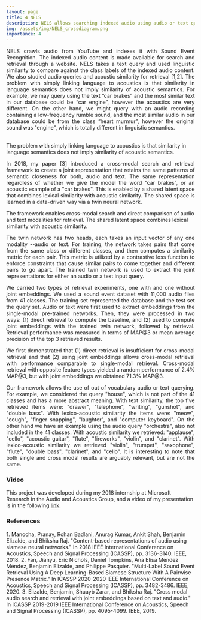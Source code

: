```yaml
---
layout: page
title: 4 NELS
description: NELS allows searching indexed audio using audio or text queries.
img: /assets/img/NELS_crossdiagram.png
importance: 4
---
```


<p align="justify">NELS crawls audio from YouTube and indexes it with Sound Event Recognition. The indexed audio content is made available for search and retrieval through a website. NELS takes a text query and used linguistic similarity to compare against the class labels of the indexed audio content. We also studied audio queries and acoustic similarity for retrieval [1,2]. The problem with simply linking language to acoustics is that similarity in language semantics does not imply similarity of acoustic semantics. For example, we may query using the text “car brakes” and the most similar text in our database could be “car engine”, however the acoustics are very different. On the other hand, we might query with an audio recording containing a low-frequency rumble sound, and the most similar audio in our database could be from the class “heart murmur", however the original sound was "engine", which is totally different in linguistic semantics.</p>
<br>

<div class="row">
    <div class="col-sm mt-3 mt-md-0">
        <img class="img-fluid rounded z-depth-1" src="{{ '/assets/img/NELS_cross.png' | relative_url }}" alt="" title="example image"/>
    </div>
</div>
<div class="caption">
The problem with simply linking language to acoustics is that similarity in language semantics does not imply similarity of acoustic semantics.
</div>

<p align="justify">In 2018, my paper [3] introduced a cross-modal search and retrieval framework to create a joint representation that retains the same patterns of semantic closeness for both, audio and text. The same representation regardless of whether we give the model the word “car brakes”, or an acoustic example of a "car brakes". This is enabled by a shared latent space that combines lexical similarity with acoustic similarity. The shared space is learned in a data-driven way via a twin neural network. </p>

<div class="row">
    <div class="col-sm mt-3 mt-md-0">
        <img class="img-fluid rounded z-depth-1" src="{{ '/assets/img/NELS_crossdiagram.png' | relative_url }}" alt="" title="example image"/>
    </div>
</div>
<div class="caption">
    The framework enables cross-modal search and direct comparison of audio and text modalities for retrieval. The shared latent space combines lexical similarity with acoustic similarity.
</div>

<p align="justify">The twin network has two heads, each takes an input vector of any one modality --audio or text. For training, the network takes pairs that come from the same class or different classes, and then computes a similarity metric for each pair. This metric is utilized by a contrastive loss function to enforce constraints that cause similar pairs to come together and different pairs to go apart. The trained twin network is used to extract the joint representations for either an audio or a text input query.</p>

<p align="justify"> We carried two types of retrieval experiments, one with and one without joint embeddings. We used a sound event dataset with 11,000 audio files from 41 classes. The training set represented the database and the test set the query set. Audio or text were first used to extract embeddings from the single-modal pre-trained networks. Then, they were processed in two ways: (1) direct retrieval to compute the baseline, and (2) used to compute joint embeddings with the trained twin network, followed by retrieval. Retrieval performance was measured in terms of MAP@3 or mean average precision of the top 3 retrieved results.</p>

<p align="justify">We first demonstrated that (1) direct retrieval is insufficient for cross-modal retrieval and that (2) using joint embeddings allows cross-modal retrieval with performance comparable to single-modal retrieval. Cross-modal retrieval with opposite feature types yielded a random performance of 2.4% MAP@3, but with joint embeddings we obtained 71.3% MAP@3.</p>

<p align="justify">Our framework allows the use of out of vocabulary audio or text querying. For example, we considered the query "house", which is not part of the 41 classes and has a more abstract meaning. With text similarity, the top five retrieved items were: "drawer", "telephone", "writing", "gunshot", and "double bass". With lexico-acoustic similarity the items were: "meow", "cough", "finger snapping", "laughter", and "computer keyboard". On the other hand we have an example using the audio query "orchestra", also not included in the 41 classes. With acoustic similarity we retrieved: "applause", "cello", "acoustic guitar", "flute", "fireworks", "violin", and "clarinet". With lexico-acoustic similarity we retrieved "violin", "trumpet", "saxophone", "flute", "double bass", "clarinet", and "cello". It is interesting to note that both single and cross modal results are arguably relevant, but are not the same. </p>

<h3>Video</h3>
This project was developed during my 2018 internship at Microsoft Research in the Audio and Acoustics Group, and a video of my presentation is in the following <a href="https://www.microsoft.com/en-us/research/video/a-cross-modal-audio-search-engine-based-on-joint-audio-text-embeddings/">link</a>.

<h3>References</h3>
1. Manocha, Pranay, Rohan Badlani, Anurag Kumar, Ankit Shah, Benjamin Elizalde, and Bhiksha Raj. "Content-based representations of audio using siamese neural networks." In 2018 IEEE International Conference on Acoustics, Speech and Signal Processing (ICASSP), pp. 3136-3140. IEEE, 2018.
2. Fan, Jianyu, Eric Nichols, Daniel Tompkins, Ana Elisa Méndez Méndez, Benjamin Elizalde, and Philippe Pasquier. "Multi-Label Sound Event Retrieval Using A Deep Learning-Based Siamese Structure With A Pairwise Presence Matrix." In ICASSP 2020-2020 IEEE International Conference on Acoustics, Speech and Signal Processing (ICASSP), pp. 3482-3486. IEEE, 2020.
3. Elizalde, Benjamin, Shuayb Zarar, and Bhiksha Raj. "Cross modal audio search and retrieval with joint embeddings based on text and audio." In ICASSP 2019-2019 IEEE International Conference on Acoustics, Speech and Signal Processing (ICASSP), pp. 4095-4099. IEEE, 2019.




<!--
<div class="row">
    <div class="col-sm mt-3 mt-md-0">
        <img class="img-fluid rounded z-depth-1" src="{{ '/assets/img/1.jpg' | relative_url }}" alt="" title="example image"/>
    </div>
    <div class="col-sm mt-3 mt-md-0">
        <img class="img-fluid rounded z-depth-1" src="{{ '/assets/img/3.jpg' | relative_url }}" alt="" title="example image"/>
    </div>
    <div class="col-sm mt-3 mt-md-0">
        <img class="img-fluid rounded z-depth-1" src="{{ '/assets/img/5.jpg' | relative_url }}" alt="" title="example image"/>
    </div>
</div>
<div class="caption">
    Caption photos easily. On the left, a road goes through a tunnel. Middle, leaves artistically fall in a hipster photoshoot. Right, in another hipster photoshoot, a lumberjack grasps a handful of pine needles.
</div>
<div class="row">
    <div class="col-sm mt-3 mt-md-0">
        <img class="img-fluid rounded z-depth-1" src="{{ '/assets/img/5.jpg' | relative_url }}" alt="" title="example image"/>
    </div>
</div>
<div class="caption">
    This image can also have a caption. It's like magic.
</div>

You can also put regular text between your rows of images.
Say you wanted to write a little bit about your project before you posted the rest of the images.
You describe how you toiled, sweated, *bled* for your project, and then... you reveal it's glory in the next row of images.


<div class="row justify-content-sm-center">
    <div class="col-sm-8 mt-3 mt-md-0">
        <img class="img-fluid rounded z-depth-1" src="{{ '/assets/img/6.jpg' | relative_url }}" alt="" title="example image"/>
    </div>
    <div class="col-sm-4 mt-3 mt-md-0">
        <img class="img-fluid rounded z-depth-1" src="{{ '/assets/img/11.jpg' | relative_url }}" alt="" title="example image"/>
    </div>
</div>
<div class="caption">
    You can also have artistically styled 2/3 + 1/3 images, like these.
</div>


The code is simple.
Just wrap your images with `<div class="col-sm">` and place them inside `<div class="row">` (read more about the <a href="https://getbootstrap.com/docs/4.4/layout/grid/" target="_blank">Bootstrap Grid</a> system).
To make images responsive, add `img-fluid` class to each; for rounded corners and shadows use `rounded` and `z-depth-1` classes.
Here's the code for the last row of images above:

```html
<div class="row justify-content-sm-center">
    <div class="col-sm-8 mt-3 mt-md-0">
        <img class="img-fluid rounded z-depth-1" src="{{ '/assets/img/6.jpg' | relative_url }}" alt="" title="example image"/>
    </div>
    <div class="col-sm-4 mt-3 mt-md-0">
        <img class="img-fluid rounded z-depth-1" src="{{ '/assets/img/11.jpg' | relative_url }}" alt="" title="example image"/>
    </div>
</div>
```
-->

